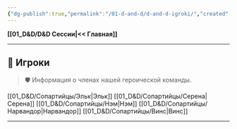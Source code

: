 ```yaml
---
{"dg-publish":true,"permalink":"/01-d-and-d/d-and-d-igroki/","created":"2024-11-09T09:06:49.573+03:00","updated":"2025-06-29T23:11:00.598+03:00"}
---
```


**[[01_D&D/D&D Сессии\|<< Главная]]** 

---
## 👥 Игроки
> 🛡️ Информация о членах нашей героической команды.


[[01_D&D/Сопартийцы/Эльк\|Эльк]]
[[01_D&D/Сопартийцы/Серена\|Серена]]
[[01_D&D/Сопартийцы/Нэм\|Нэм]]
[[01_D&D/Сопартийцы/Нарвандор\|Нарвандор]]
[[01_D&D/Сопартийцы/Винс\|Винс]]

---

